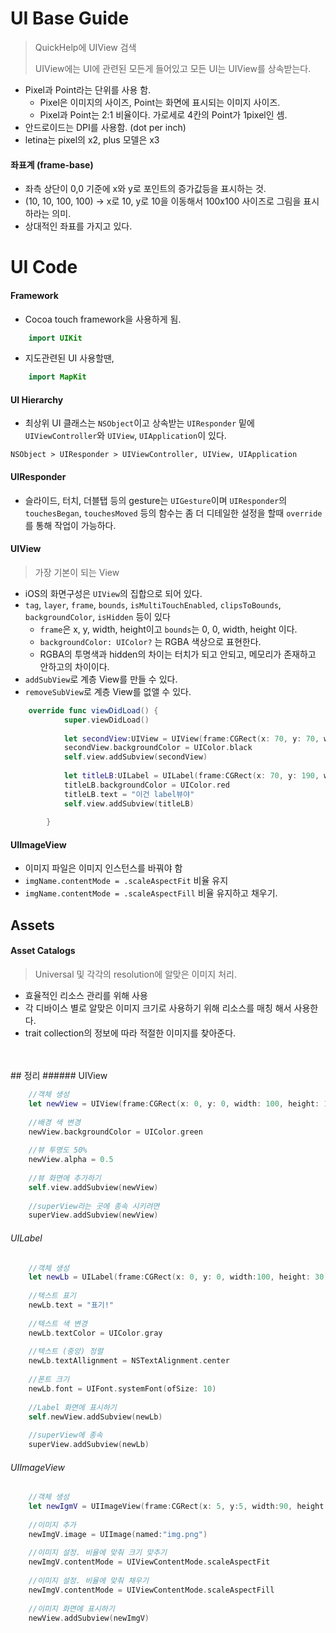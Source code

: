 # UI Base Guide

> QuickHelp에 UIView 검색
>
> UIView에는 UI에 관련된 모든게 들어있고 모든 UI는 UIView를 상속받는다.

- Pixel과 Point라는 단위를 사용 함.
	- Pixel은 이미지의 사이즈, Point는 화면에 표시되는 이미지 사이즈.
	- Pixel과 Point는 2:1 비율이다. 가로세로 4칸의 Point가 1pixel인 셈.
- 안드로이드는 DPI를 사용함. (dot per inch)
- letina는 pixel의 x2, plus 모델은 x3

#### 좌표계 (frame-base)
- 좌측 상단이 0,0 기준에 x와 y로 포인트의 증가값등을 표시하는 것. 
- (10, 10, 100, 100) -> x로 10, y로 10을 이동해서 100x100 사이즈로 그림을 표시하라는 의미.
- 상대적인 좌표를 가지고 있다.

# UI Code

#### Framework
- Cocoa touch framework을 사용하게 됨.

```swift
	import UIKit
```
- 지도관련된 UI 사용할땐,

```swift
	import MapKit
```

#### UI Hierarchy
- 최상위 UI 클래스는 `NSObject`이고 상속받는 `UIResponder` 밑에 `UIViewController`와 `UIView`, `UIApplication`이 있다.

```
NSObject > UIResponder > UIViewController, UIView, UIApplication
```

#### UIResponder

- 슬라이드, 터치, 더블탭 등의 gesture는 `UIGesture`이며 `UIResponder`의 `touchesBegan`, `touchesMoved` 등의 함수는 좀 더 디테일한 설정을 할때 `override`를 통해 작업이 가능하다.

#### UIView
> 가장 기본이 되는 View

- iOS의 화면구성은 `UIView`의 집합으로 되어 있다.
- `tag`, `layer`, `frame`, `bounds`, `isMultiTouchEnabled`, `clipsToBounds`, `backgroundColor`, `isHidden` 등이 있다
	- `frame`은 x, y, width, height이고 `bounds`는 0, 0, width, height 이다.
	- `backgroundColor: UIColor?` 는 RGBA 색상으로 표현한다.
	- RGBA의 투명색과 hidden의 차이는 터치가 되고 안되고, 메모리가 존재하고 안하고의 차이이다.
- `addSubView`로 계층 View를 만들 수 있다.
- `removeSubView`로 계층 View를 없앨 수 있다.

```swift
	override func viewDidLoad() {
	        super.viewDidLoad()
	        
	        let secondView:UIView = UIView(frame:CGRect(x: 70, y: 70, width: 100, height: 120))
	        secondView.backgroundColor = UIColor.black
	        self.view.addSubview(secondView)
	        
	        let titleLB:UILabel = UILabel(frame:CGRect(x: 70, y: 190, width: 100, height: 100))
	        titleLB.backgroundColor = UIColor.red
	        titleLB.text = "이건 label뷰야"
	        self.view.addSubview(titleLB)
	        
	    }
```

#### UIImageView
- 이미지 파일은 이미지 인스턴스를 바꿔야 함
- `imgName.contentMode = .scaleAspectFit` 비율 유지
- `imgName.contentMode = .scaleAspectFill` 비율 유지하고 채우기.

## Assets

#### Asset Catalogs
> Universal 및 각각의 resolution에 알맞은 이미지 처리.

- 효율적인 리소스 관리를 위해 사용
- 각 디바이스 별로 알맞은 이미지 크기로 사용하기 위해 리소스를 매칭 해서 사용한다.
- trait collection의 정보에 따라 적절한 이미지를 찾아준다.

<br>
<br>
## 정리
###### UIView

```swift
	//객체 생성
	let newView = UIView(frame:CGRect(x: 0, y: 0, width: 100, height: 100))
	
	//배경 색 변경
	newView.backgroundColor = UIColor.green
	
	//뷰 투명도 50%
	newView.alpha = 0.5
	
	//뷰 화면에 추가하기
	self.view.addSubview(newView)
	
	//superView라는 곳에 종속 시키려면
	superView.addSubview(newView)
```
###### UILabel 

```swift
	//객체 생성
	let newLb = UILabel(frame:CGRect(x: 0, y: 0, width:100, height: 30))
	
	//텍스트 표기
	newLb.text = "표기!"
	
	//텍스트 색 변경
	newLb.textColor = UIColor.gray
	
	//텍스트 (중앙) 정렬
	newLb.textAllignment = NSTextAlignment.center
	
	//폰트 크기
	newLb.font = UIFont.systemFont(ofSize: 10)
	
	//Label 화면에 표시하기
	self.newView.addSubview(newLb)
	
	//superView에 종속
	superView.addSubview(newLb)
```

###### UIImageView

```swift
	//객체 생성
	let newIgmV = UIImageView(frame:CGRect(x: 5, y:5, width:90, height: 90))
	
	//이미지 추가
	newImgV.image = UIImage(named:"img.png")
	
	//이미지 설정. 비율에 맞춰 크기 맞추기
	newImgV.contentMode = UIViewContentMode.scaleAspectFit
	
	//이미지 설정. 비율에 맞춰 채우기
	newImgV.contentMode = UIViewContentMode.scaleAspectFill
	
	//이미지 화면에 표시하기
	newView.addSubview(newImgV)
```